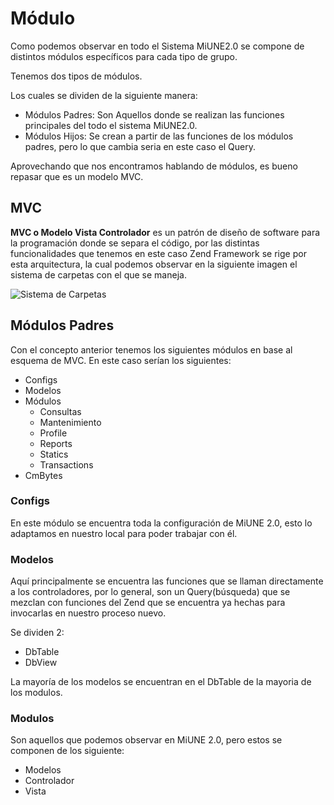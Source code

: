 # Módulo

Como podemos observar en todo el Sistema MiUNE2.0 se compone de distintos módulos específicos para cada tipo de grupo.

Tenemos dos tipos de módulos.

Los cuales se dividen de la siguiente manera:
- Módulos Padres: Son Aquellos donde se realizan las funciones principales del todo el sistema MiUNE2.0.
- Módulos Hijos: Se crean a partir de las funciones de los módulos padres, pero lo que cambia seria en este caso el Query.

Aprovechando que nos encontramos hablando de módulos, es bueno repasar que es un modelo MVC.

## MVC

**MVC o Modelo Vista Controlador** es un patrón de diseño de software para la programación donde se separa el código, por las distintas funcionalidades que tenemos en este caso Zend Framework se rige por esta arquitectura, la cual podemos observar en la siguiente imagen el sistema de carpetas con el que se maneja.

![Sistema de Carpetas](/images/sistema_carpetas.png) 

## Módulos Padres

Con el concepto anterior tenemos los siguientes módulos en base al esquema de MVC. En este caso serían los siguientes:

- Configs
- Modelos
- Módulos 
    - Consultas
    - Mantenimiento
    - Profile
    - Reports
    - Statics
    - Transactions
- CmBytes

### Configs

En este módulo se encuentra toda la configuración de MiUNE 2.0, esto lo adaptamos en nuestro local para poder trabajar con él.

### Modelos 

Aquí principalmente se encuentra las funciones que se llaman directamente a los controladores, por lo general, son un Query(búsqueda) que se mezclan con funciones del Zend que se encuentra ya hechas para invocarlas en nuestro proceso nuevo.

Se dividen 2:
- DbTable
- DbView

La mayoría  de los modelos se encuentran en el DbTable de la mayoria de los modulos.

### Modulos

Son aquellos que podemos observar en MiUNE 2.0, pero estos se componen de los siguiente:

- Modelos
- Controlador
- Vista


